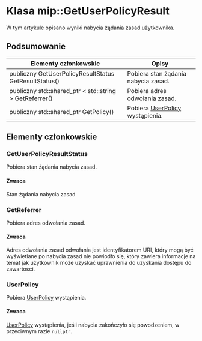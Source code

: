 # <a name="class-mipgetuserpolicyresult"></a>Klasa mip::GetUserPolicyResult 
W tym artykule opisano wyniki nabycia żądania zasad użytkownika.
  
## <a name="summary"></a>Podsumowanie
 Elementy członkowskie                        | Opisy                                
--------------------------------|---------------------------------------------
publiczny GetUserPolicyResultStatus GetResultStatus()  |  Pobiera stan żądania nabycia zasad.
publiczny std::shared_ptr < std::string > GetReferrer()  |  Pobiera adres odwołania zasad.
publiczny std::shared_ptr<UserPolicy> GetPolicy()  |  Pobiera [UserPolicy](#classmip_1_1_user_policy) wystąpienia.
  
## <a name="members"></a>Elementy członkowskie
  
### <a name="getuserpolicyresultstatus"></a>GetUserPolicyResultStatus
Pobiera stan żądania nabycia zasad.
  
#### <a name="returns"></a>Zwraca
Stan żądania nabycia zasad
  
### <a name="getreferrer"></a>GetReferrer
Pobiera adres odwołania zasad.
  
#### <a name="returns"></a>Zwraca
Adres odwołania zasad odwołania jest identyfikatorem URI, który mogą być wyświetlane po nabycia zasad nie powiodło się, który zawiera informacje na temat jak użytkownik może uzyskać uprawnienia do uzyskania dostępu do zawartości.
  
### <a name="userpolicy"></a>UserPolicy
Pobiera [UserPolicy](#classmip_1_1_user_policy) wystąpienia.
  
#### <a name="returns"></a>Zwraca
[UserPolicy](#classmip_1_1_user_policy) wystąpienia, jeśli nabycia zakończyło się powodzeniem, w przeciwnym razie `nullptr`.